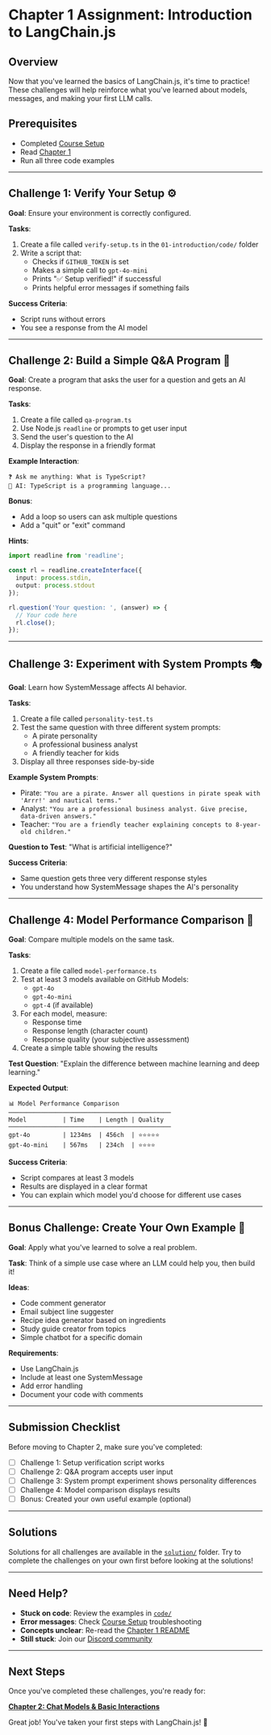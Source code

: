 # Chapter 1 Assignment: Introduction to LangChain.js

## Overview

Now that you've learned the basics of LangChain.js, it's time to practice! These challenges will help reinforce what you've learned about models, messages, and making your first LLM calls.

## Prerequisites

- Completed [Course Setup](../00-course-setup/README.md)
- Read [Chapter 1](./README.md)
- Run all three code examples

---

## Challenge 1: Verify Your Setup ⚙️

**Goal**: Ensure your environment is correctly configured.

**Tasks**:
1. Create a file called `verify-setup.ts` in the `01-introduction/code/` folder
2. Write a script that:
   - Checks if `GITHUB_TOKEN` is set
   - Makes a simple call to `gpt-4o-mini`
   - Prints "✅ Setup verified!" if successful
   - Prints helpful error messages if something fails

**Success Criteria**:
- Script runs without errors
- You see a response from the AI model

---

## Challenge 2: Build a Simple Q&A Program 💬

**Goal**: Create a program that asks the user for a question and gets an AI response.

**Tasks**:
1. Create a file called `qa-program.ts`
2. Use Node.js `readline` or prompts to get user input
3. Send the user's question to the AI
4. Display the response in a friendly format

**Example Interaction**:
```
❓ Ask me anything: What is TypeScript?
🤖 AI: TypeScript is a programming language...
```

**Bonus**:
- Add a loop so users can ask multiple questions
- Add a "quit" or "exit" command

**Hints**:
```typescript
import readline from 'readline';

const rl = readline.createInterface({
  input: process.stdin,
  output: process.stdout
});

rl.question('Your question: ', (answer) => {
  // Your code here
  rl.close();
});
```

---

## Challenge 3: Experiment with System Prompts 🎭

**Goal**: Learn how SystemMessage affects AI behavior.

**Tasks**:
1. Create a file called `personality-test.ts`
2. Test the same question with three different system prompts:
   - A pirate personality
   - A professional business analyst
   - A friendly teacher for kids
3. Display all three responses side-by-side

**Example System Prompts**:
- Pirate: `"You are a pirate. Answer all questions in pirate speak with 'Arrr!' and nautical terms."`
- Analyst: `"You are a professional business analyst. Give precise, data-driven answers."`
- Teacher: `"You are a friendly teacher explaining concepts to 8-year-old children."`

**Question to Test**: "What is artificial intelligence?"

**Success Criteria**:
- Same question gets three very different response styles
- You understand how SystemMessage shapes the AI's personality

---

## Challenge 4: Model Performance Comparison 🔬

**Goal**: Compare multiple models on the same task.

**Tasks**:
1. Create a file called `model-performance.ts`
2. Test at least 3 models available on GitHub Models:
   - `gpt-4o`
   - `gpt-4o-mini`
   - `gpt-4` (if available)
3. For each model, measure:
   - Response time
   - Response length (character count)
   - Response quality (your subjective assessment)
4. Create a simple table showing the results

**Test Question**: "Explain the difference between machine learning and deep learning."

**Expected Output**:
```
📊 Model Performance Comparison
─────────────────────────────────────────────
Model          | Time    | Length | Quality
─────────────────────────────────────────────
gpt-4o         | 1234ms  | 456ch  | ⭐⭐⭐⭐⭐
gpt-4o-mini    | 567ms   | 234ch  | ⭐⭐⭐⭐
```

**Success Criteria**:
- Script compares at least 3 models
- Results are displayed in a clear format
- You can explain which model you'd choose for different use cases

---

## Bonus Challenge: Create Your Own Example 🎯

**Goal**: Apply what you've learned to solve a real problem.

**Task**:
Think of a simple use case where an LLM could help you, then build it!

**Ideas**:
- Code comment generator
- Email subject line suggester
- Recipe idea generator based on ingredients
- Study guide creator from topics
- Simple chatbot for a specific domain

**Requirements**:
- Use LangChain.js
- Include at least one SystemMessage
- Add error handling
- Document your code with comments

---

## Submission Checklist

Before moving to Chapter 2, make sure you've completed:

- [ ] Challenge 1: Setup verification script works
- [ ] Challenge 2: Q&A program accepts user input
- [ ] Challenge 3: System prompt experiment shows personality differences
- [ ] Challenge 4: Model comparison displays results
- [ ] Bonus: Created your own useful example (optional)

---

## Solutions

Solutions for all challenges are available in the [`solution/`](./solution/) folder. Try to complete the challenges on your own first before looking at the solutions!

---

## Need Help?

- **Stuck on code**: Review the examples in [`code/`](./code/)
- **Error messages**: Check [Course Setup](../00-course-setup/README.md) troubleshooting
- **Concepts unclear**: Re-read the [Chapter 1 README](./README.md)
- **Still stuck**: Join our [Discord community](https://aka.ms/foundry/discord)

---

## Next Steps

Once you've completed these challenges, you're ready for:

**[Chapter 2: Chat Models & Basic Interactions](../02-chat-models/README.md)**

Great job! You've taken your first steps with LangChain.js! 🎉
